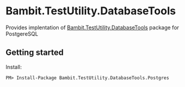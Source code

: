 # Bambit.TestUtility.DatabaseTools

Provides implentation of [Bambit.TestUtility.DatabaseTools](https://bambittech.github.io/test-utils/Bambit.TestUtility.DatabaseTools/) package for PostgereSQL

## Getting started

Install:
```shell
PM> Install-Package Bambit.TestUtility.DatabaseTools.Postgres

```

